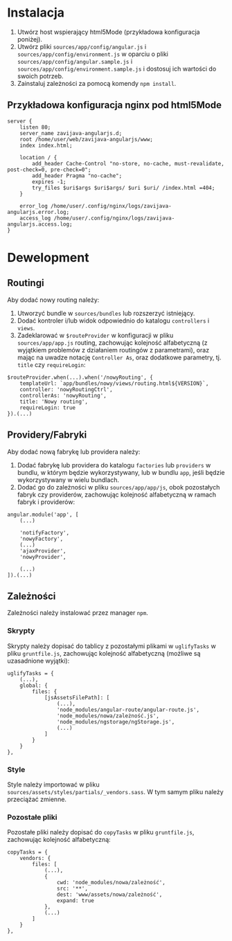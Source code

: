 # Instalacja
1. Utwórz host wspierający html5Mode (przykładowa konfiguracja poniżej).
1. Utwórz pliki `sources/app/config/angular.js` i `sources/app/config/environment.js` w oparciu o pliki `sources/app/config/angular.sample.js` i `sources/app/config/environment.sample.js` i dostosuj ich wartości do swoich potrzeb.
2. Zainstaluj zależności za pomocą komendy `npm install`.

## Przykładowa konfiguracja nginx pod html5Mode
```
server {
	listen 80;
	server_name zavijava-angularjs.d;
	root /home/user/web/zavijava-angularjs/www;
	index index.html;

	location / {
		add_header Cache-Control "no-store, no-cache, must-revalidate, post-check=0, pre-check=0";
		add_header Pragma "no-cache";
		expires -1;
		try_files $uri$args $uri$args/ $uri $uri/ /index.html =404;
	}

	error_log /home/user/.config/nginx/logs/zavijava-angularjs.error.log;
	access_log /home/user/.config/nginx/logs/zavijava-angularjs.access.log;
}
```

# Dewelopment
## Routingi
Aby dodać nowy routing należy:
1. Utworzyć bundle w `sources/bundles` lub rozszerzyć istniejący.
2. Dodać kontroler i/lub widok odpowiednio do katalogu `controllers` i `views`.
3. Zadeklarować w `$routeProvider` w konfiguracji w pliku `sources/app/app.js` routing, zachowując kolejność alfabetyczną (z wyjątkiem problemów z działaniem routingów z parametrami), oraz mając na uwadze notację `Controller As`, oraz dodatkowe parametry, tj. `title` czy `requireLogin`:
```
$routeProvider.when(...).when('/nowyRouting', {
	templateUrl: `app/bundles/nowy/views/routing.html${VERSION}`,
	controller: 'nowyRoutingCtrl',
	controllerAs: 'nowyRouting',
	title: 'Nowy routing',
	requireLogin: true
}).(...)
```

## Providery/Fabryki
Aby dodać nową fabrykę lub providera należy:
1. Dodać fabrykę lub providera do katalogu `factories` lub `providers` w bundlu, w którym będzie wykorzystywany, lub w bundlu `app`, jeśli będzie wykorzystywany w wielu bundlach.
2. Dodać go do zależności w pliku `sources/app/app/js`, obok pozostałych fabryk czy providerów, zachowując kolejność alfabetyczną w ramach fabryk i providerów:
```
angular.module('app', [
	(...)

	'notifyFactory',
	'nowyFactory',
	(...)
	'ajaxProvider',
	'nowyProvider',

	(...)
]).(...)
```

## Zależności
Zależności należy instalować przez manager `npm`.

### Skrypty
Skrypty należy dopisać do tablicy z pozostałymi plikami w `uglifyTasks` w pliku `gruntfile.js`, zachowując kolejność alfabetyczną (możliwe są uzasadnione wyjątki):
```
uglifyTasks = {
	(...),
	global: {
		files: {
			[jsAssetsFilePath]: [
				(...),
				'node_modules/angular-route/angular-route.js',
				'node_modules/nowa/zależność.js',
				'node_modules/ngstorage/ngStorage.js',
				(...)
			]
		}
	}
},
```

### Style
Style należy importować w pliku `sources/assets/styles/partials/_vendors.sass`. W tym samym pliku należy przeciążać zmienne.

### Pozostałe pliki
Pozostałe pliki należy dopisać do `copyTasks` w pliku `gruntfile.js`, zachowując kolejność alfabetyczną:
```
copyTasks = {
	vendors: {
		files: [
			(...),
			{
				cwd: 'node_modules/nowa/zależność',
				src: '**',
				dest: 'www/assets/nowa/zależność',
				expand: true
			},
			(...)
		]
	}
},
```
